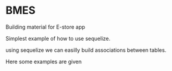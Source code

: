 # BMES
Building material for E-store app

Simplest example of how to use sequelize.

using sequelize we can easilly build associations between tables.

Here some examples are given